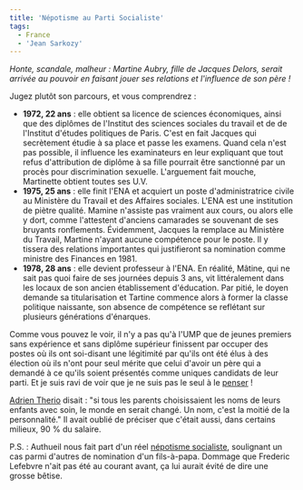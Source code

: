 ```yaml
---
title: 'Népotisme au Parti Socialiste'
tags:
  - France
  - 'Jean Sarkozy'
---
```


_Honte, scandale, malheur : Martine Aubry, fille de Jacques Delors, serait
arrivée au pouvoir en faisant jouer ses relations et l'influence de son
père&nbsp;!_

<!-- more -->

Jugez plutôt son parcours, et vous comprendrez&nbsp;:

- **1972, 22 ans** : elle obtient sa licence de sciences économiques, ainsi que
  des diplômes de l'Institut des sciences sociales du travail et de de
  l'Institut d'études politiques de Paris. C'est en fait Jacques qui secrètement
  étudie à sa place et passe les examens. Quand cela n'est pas possible, il
  influence les examinateurs en leur expliquant que tout refus d'attribution de
  diplôme à sa fille pourrait être sanctionné par un procès pour discrimination
  sexuelle. L'arguement fait mouche, Martinette obtient toutes ses U.V.
- **1975, 25 ans**&nbsp;: elle finit l'ENA et acquiert un poste
  d'administratrice civile au Ministère du Travail et des Affaires sociales.
  L'ENA est une institution de piètre qualité. Mamine n'assiste pas vraiment aux
  cours, ou alors elle y dort, comme l'attestent d'anciens camarades se
  souvenant de ses bruyants ronflements. Évidemment, Jacques la remplace au
  Ministère du Travail, Martine n'ayant aucune compétence pour le poste. Il y
  tissera des relations importantes qui justifieront sa nomination comme
  ministre des Finances en 1981.
- **1978, 28 ans**&nbsp;: elle devient professeur à l'ENA. En réalité, Mâtine,
  qui ne sait pas quoi faire de ses journées depuis 3 ans, vit littéralement
  dans les locaux de son ancien établissement d'éducation. Par pitié, le doyen
  demande sa titularisation et Tartine commence alors à former la classe
  politique naissante, son absence de compétence se reflétant sur plusieurs
  générations d'énarques.

Comme vous pouvez le voir, il n'y a pas qu'à l'UMP que de jeunes premiers sans
expérience et sans diplôme supérieur finissent par occuper des postes où ils ont
soi-disant une légitimité par qu'ils ont été élus à des élection où ils n'ont
pour seul mérite que celui d'avoir un père qui a demandé à ce qu'ils soient
présentés comme uniques candidats de leur parti. Et je suis ravi de voir que je
ne suis pas le seul à le
[penser](http://www.jegoun.net/2009/10/martine-aubry-vs-jean-sarkozy.html)&nbsp;!

[Adrien Therio](https://fr.wikipedia.org/wiki/Adrien_Th%C3%A9rio) disait&nbsp;:
"si tous les parents choisissaient les noms de leurs enfants avec soin, le monde
en serait changé. Un nom, c'est la moitié de la personnalité." Il avait oublié
de préciser que c'était aussi, dans certains milieux, 90 % du salaire.

P.S.&nbsp;: Authueil nous fait part d'un réel
[népotisme socialiste](http://www.authueil.org/?2009/10/15/1465-nepotisme-socialiste),
soulignant un cas parmi d'autres de nomination d'un fils-à-papa. Dommage que
Frederic Lefebvre n'ait pas été au courant avant, ça lui aurait évité de dire
une grosse bêtise.

